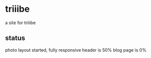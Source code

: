 # triiibe
a site for triiibe

## status
photo layout started, fully responsive
header is 50%
blog page is 0%
